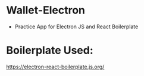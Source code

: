 # Wallet-Electron
- Practice App for Electron JS and React Boilerplate


# Boilerplate Used:
https://electron-react-boilerplate.js.org/
